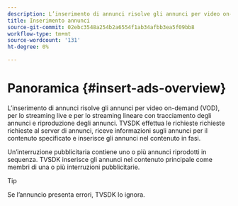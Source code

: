 ```yaml
---
description: L’inserimento di annunci risolve gli annunci per video on-demand (VOD), per lo streaming live e per lo streaming lineare con tracciamento degli annunci e riproduzione degli annunci. TVSDK effettua le richieste richieste richieste al server di annunci, riceve informazioni sugli annunci per il contenuto specificato e inserisce gli annunci nel contenuto in fasi.
title: Inserimento annunci
source-git-commit: 02ebc3548a254b2a6554f1ab34afbb3ea5f09bb8
workflow-type: tm+mt
source-wordcount: '131'
ht-degree: 0%

---
```


# Panoramica {#insert-ads-overview}

L’inserimento di annunci risolve gli annunci per video on-demand (VOD), per lo streaming live e per lo streaming lineare con tracciamento degli annunci e riproduzione degli annunci. TVSDK effettua le richieste richieste richieste al server di annunci, riceve informazioni sugli annunci per il contenuto specificato e inserisce gli annunci nel contenuto in fasi.

Un’interruzione pubblicitaria contiene uno o più annunci riprodotti in sequenza. TVSDK inserisce gli annunci nel contenuto principale come membri di una o più interruzioni pubblicitarie.

>[!TIP]
>
>Se l’annuncio presenta errori, TVSDK lo ignora.
